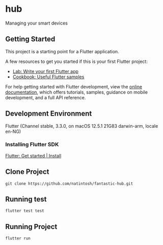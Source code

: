 # hub

Managing your smart devices

## Getting Started

This project is a starting point for a Flutter application.

A few resources to get you started if this is your first Flutter project:

- [Lab: Write your first Flutter app](https://docs.flutter.dev/get-started/codelab)
- [Cookbook: Useful Flutter samples](https://docs.flutter.dev/cookbook)

For help getting started with Flutter development, view the
[online documentation](https://docs.flutter.dev/), which offers tutorials,
samples, guidance on mobile development, and a full API reference.

## Development Environment
Flutter (Channel stable, 3.3.0, on macOS 12.5.1 21G83 darwin-arm, locale en-NG)

### Installing Flutter SDK
[Flutter: Get started | Install](https://docs.flutter.dev/get-started/install)

## Clone Project

```shell
git clone https://github.com/natintosh/fantastic-hub.git
```

## Running test
```shell
flutter test test 
```

## Running Project
```shell
flutter run 
```


